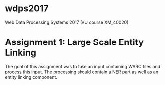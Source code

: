 # wdps2017
Web Data Processing Systems 2017 (VU course XM_40020)

# Assignment 1: Large Scale Entity Linking
The goal of this assignment was to take an input containing WARC files and process this input. The processing should contain a NER part as well as an entity linking component.

